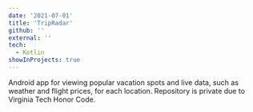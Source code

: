```yaml
---
date: '2021-07-01'
title: 'TripRadar'
github: ''
external: ''
tech:
  - Kotlin
showInProjects: true
---
```


Android app for viewing popular vacation spots and live data, such as weather and flight prices, for each location. Repository is private due to Virginia Tech Honor Code.
